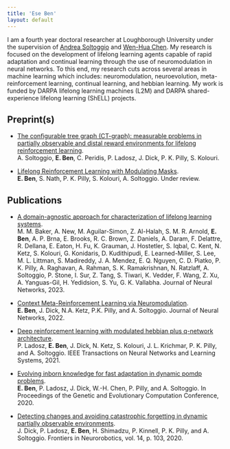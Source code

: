 ```yaml
---
title: 'Ese Ben'
layout: default
---
```


I am a fourth year doctoral researcher at Loughborough University under the supervision of [Andrea Soltoggio](https://www.lboro.ac.uk/departments/compsci/staff/academic-teaching/andrea-soltoggio/) and [Wen-Hua Chen](https://www.lboro.ac.uk/departments/aae/staff/wen-hua-chen/). My research is focused on the development of lifelong learning agents capable of rapid adaptation and continual learning through the use of neuromodulation in neural networks. To this end, my research cuts across several areas in machine learning which includes: neuromodulation, neuroevolution, meta-reinforcement learning, continual learning, and hebbian learning. My work is funded by DARPA lifelong learning machines (L2M) and DARPA shared-experience lifelong learning (ShELL) projects.

## Preprint(s)
- [The configurable tree graph (CT-graph): measurable problems in partially observable and distal reward environments for lifelong reinforcement learning](https://arxiv.org/abs/2302.10887).  
A. Soltoggio, **E. Ben**, C. Peridis, P. Ladosz, J. Dick, P. K. Pilly, S. Kolouri. 

- [Lifelong Reinforcement Learning with Modulating Masks](https://arxiv.org/abs/2212.11110).  
**E. Ben**, S. Nath, P. K. Pilly, S. Kolouri, A. Soltoggio. Under review.

## Publications
- [A domain-agnostic approach for characterization of lifelong learning systems](https://arxiv.org/abs/2301.07799).  
M. M. Baker, A. New, M. Aguilar-Simon, Z. Al-Halah, S. M. R. Arnold, **E. Ben**, A. P. Brna, E. Brooks, R. C. Brown, Z. Daniels, A. Daram, F. Delattre, R. Dellana, E. Eaton, H. Fu, K. Grauman, J. Hostetler, S. Iqbal, C. Kent, N. Ketz, S. Kolouri, G. Konidaris, D. Kudithipudi, E. Learned-Miller, S. Lee, M. L. Littman, S. Madireddy, J. A. Mendez, E. Q. Nguyen, C. D. Piatko, P. K. Pilly, A. Raghavan, A. Rahman, S. K. Ramakrishnan, N. Ratzlaff, A. Soltoggio, P. Stone, I. Sur, Z. Tang, S. Tiwari, K. Vedder, F. Wang, Z. Xu, A. Yanguas-Gil, H. Yedidsion, S. Yu, G. K. Vallabha. Journal of Neural Networks, 2023.

- [Context Meta-Reinforcement Learning via Neuromodulation](https://arxiv.org/abs/2111.00134).  
**E. Ben**, J. Dick, N.A. Ketz, P.K. Pilly, and A. Soltoggio. Journal of Neural Networks, 2022.

- [Deep reinforcement learning with modulated hebbian plus q-network architecture](https://ieeexplore.ieee.org/abstract/document/9547670).  
P. Ladosz, **E. Ben**, J. Dick, N. Ketz, S. Kolouri, J. L. Krichmar, P. K. Pilly, and A. Soltoggio. IEEE Transactions on Neural Networks and Learning Systems, 2021.

- [Evolving inborn knowledge for fast adaptation in dynamic pomdp problems](https://dl.acm.org/doi/abs/10.1145/3377930.3390214).  
**E. Ben**, P. Ladosz, J. Dick, W.-H. Chen, P. Pilly, and A. Soltoggio. In Proceedings of the Genetic and Evolutionary Computation Conference, 2020.

- [Detecting changes and avoiding catastrophic forgetting in dynamic partially observable environments](https://www.ncbi.nlm.nih.gov/pmc/articles/PMC7787001/).   
J. Dick, P. Ladosz, **E. Ben**, H. Shimadzu, P. Kinnell, P. K. Pilly, and A. Soltoggio. Frontiers in Neurorobotics, vol. 14, p. 103, 2020.

